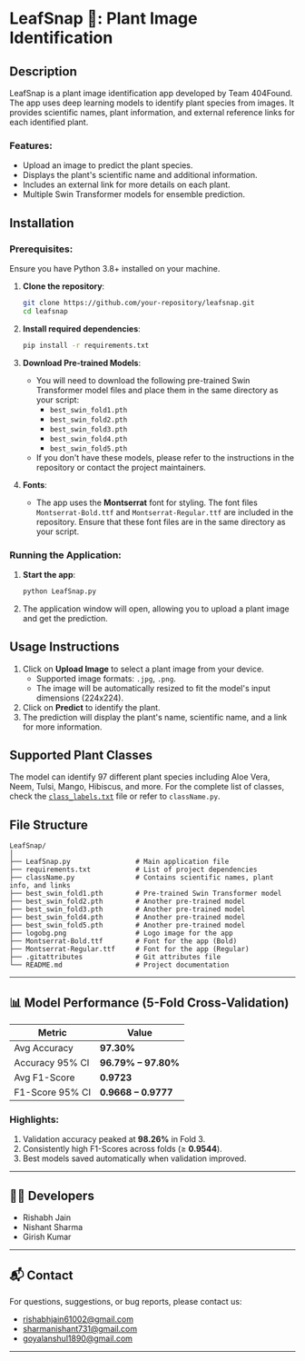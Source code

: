 # LeafSnap 🌿: Plant Image Identification 

## Description
LeafSnap is a plant image identification app developed by Team 404Found. The app uses deep learning models to identify plant species from images. It provides scientific names, plant information, and external reference links for each identified plant.

### Features:
- Upload an image to predict the plant species.
- Displays the plant's scientific name and additional information.
- Includes an external link for more details on each plant.
- Multiple Swin Transformer models for ensemble prediction.

## Installation

### Prerequisites:
Ensure you have Python 3.8+ installed on your machine.

1. **Clone the repository**:
    ```bash
    git clone https://github.com/your-repository/leafsnap.git
    cd leafsnap
    ```

2. **Install required dependencies**:
    ```bash
    pip install -r requirements.txt
    ```

3. **Download Pre-trained Models**:
    - You will need to download the following pre-trained Swin Transformer model files and place them in the same directory as your script:
        - `best_swin_fold1.pth`
        - `best_swin_fold2.pth`
        - `best_swin_fold3.pth`
        - `best_swin_fold4.pth`
        - `best_swin_fold5.pth`
    - If you don't have these models, please refer to the instructions in the repository or contact the project maintainers.

4. **Fonts**:
    - The app uses the **Montserrat** font for styling. The font files `Montserrat-Bold.ttf` and `Montserrat-Regular.ttf` are included in the repository. Ensure that these font files are in the same directory as your script.

### Running the Application:
1. **Start the app**:
    ```bash
    python LeafSnap.py
    ```

2. The application window will open, allowing you to upload a plant image and get the prediction.

## Usage Instructions
1. Click on **Upload Image** to select a plant image from your device.
   - Supported image formats: `.jpg`, `.png`.
   - The image will be automatically resized to fit the model's input dimensions (224x224).
2. Click on **Predict** to identify the plant.
3. The prediction will display the plant's name, scientific name, and a link for more information.

## Supported Plant Classes
The model can identify 97 different plant species including Aloe Vera, Neem, Tulsi, Mango, Hibiscus, and more. For the complete list of classes, check the [`class_labels.txt`](./class_labels.txt) file or refer to `className.py`.

## File Structure
```plaintext
LeafSnap/
│
├── LeafSnap.py                # Main application file
├── requirements.txt           # List of project dependencies
├── className.py               # Contains scientific names, plant info, and links
├── best_swin_fold1.pth        # Pre-trained Swin Transformer model
├── best_swin_fold2.pth        # Another pre-trained model
├── best_swin_fold3.pth        # Another pre-trained model
├── best_swin_fold4.pth        # Another pre-trained model
├── best_swin_fold5.pth        # Another pre-trained model
├── logobg.png                 # Logo image for the app
├── Montserrat-Bold.ttf        # Font for the app (Bold)
├── Montserrat-Regular.ttf     # Font for the app (Regular)
├── .gitattributes             # Git attributes file
└── README.md                  # Project documentation
``` 
---

## 📊 Model Performance (5-Fold Cross-Validation)

| Metric           | Value                        |
|------------------|------------------------------|
| Avg Accuracy     | **97.30%**                   |
| Accuracy 95% CI  | **96.79% – 97.80%**          |
| Avg F1-Score     | **0.9723**                   |
| F1-Score 95% CI  | **0.9668 – 0.9777**          |

### Highlights:
1. Validation accuracy peaked at **98.26%** in Fold 3.
2. Consistently high F1-Scores across folds (≥ **0.9544**).
3. Best models saved automatically when validation improved.

---

## 👨‍💻 Developers

* Rishabh Jain
* Nishant Sharma
* Girish Kumar

---

## 📬 Contact

For questions, suggestions, or bug reports, please contact us:

* rishabhjain61002@gmail.com
* sharmanishant731@gmail.com
* goyalanshul1890@gmail.com

---
